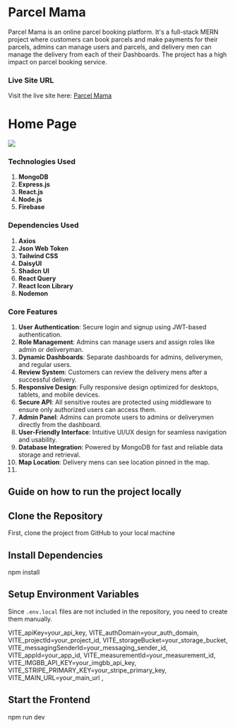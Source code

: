 # Parcel Mama

Parcel Mama is an online parcel booking platform. It's a full-stack MERN project where customers can book parcels and make payments for their parcels, admins can manage users and parcels, and delivery men can manage the delivery from each of their Dashboards. The project has a high impact on parcel booking service.

### Live Site URL
Visit the live site here: [Parcel Mama](https://my-project-22db9.web.app)

# Home Page
<img src='https://i.ibb.co.com/vvwg35C8/parcel-mama.jpg' />

### Technologies Used
1. **MongoDB**
2. **Express.js**
3. **React.js**
4. **Node.js**
5. **Firebase**

### Dependencies Used
1. **Axios**
2. **Json Web Token**
3. **Tailwind CSS**
4. **DaisyUI**
5. **Shadcn UI**
6. **React Query**
7. **React Icon Library**
8. **Nodemon**


### Core Features
1. **User Authentication**: Secure login and signup using JWT-based authentication.
2. **Role Management**: Admins can manage users and assign roles like admin or deliveryman.
3. **Dynamic Dashboards**: Separate dashboards for admins, deliverymen, and regular users.
4. **Review System**: Customers can review the delivery mens after a successful delivery.
5. **Responsive Design**: Fully responsive design optimized for desktops, tablets, and mobile devices.
6. **Secure API**: All sensitive routes are protected using middleware to ensure only authorized users can access them.
7. **Admin Panel**: Admins can promote users to admins or deliverymen directly from the dashboard.
8. **User-Friendly Interface**: Intuitive UI/UX design for seamless navigation and usability.
9. **Database Integration**: Powered by MongoDB for fast and reliable data storage and retrieval.
10. **Map Location**: Delivery mens can see location pinned in the map.
11. 

## Guide on how to run the project locally

## Clone the Repository
First, clone the project from GitHub to your local machine

## Install Dependencies
npm install

## Setup Environment Variables
Since `.env.local` files are not included in the repository, you need to create them manually.

VITE_apiKey=your_api_key,
VITE_authDomain=your_auth_domain,
VITE_projectId=your_project_id,
VITE_storageBucket=your_storage_bucket,
VITE_messagingSenderId=your_messaging_sender_id,
VITE_appId=your_app_id,
VITE_measurementId=your_measurement_id,
VITE_IMGBB_API_KEY=your_imgbb_api_key,
VITE_STRIPE_PRIMARY_KEY=your_stripe_primary_key,
VITE_MAIN_URL=your_main_url ,


## Start the Frontend
npm run dev

